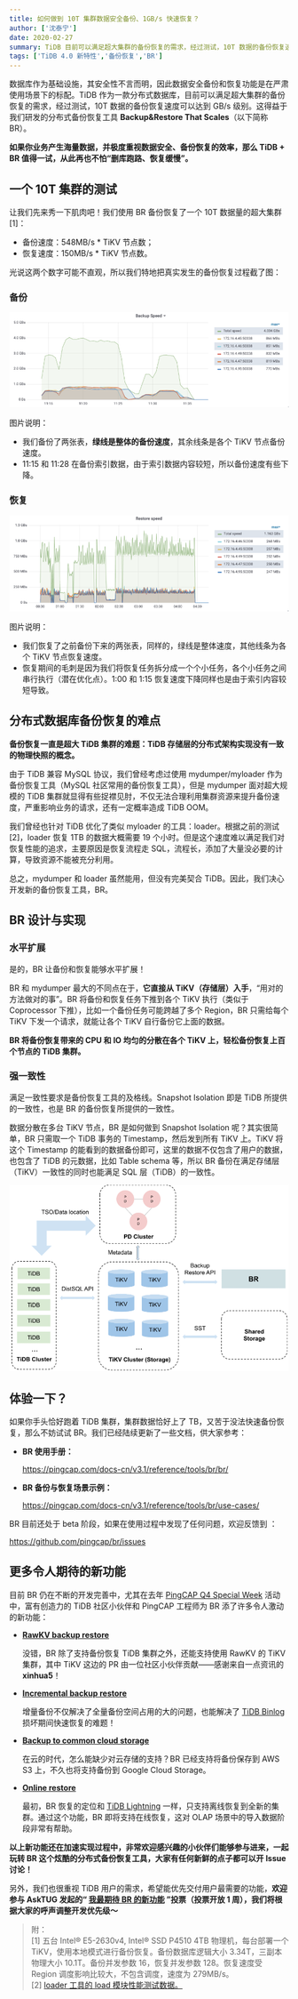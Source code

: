 ```yaml
---
title: 如何做到 10T 集群数据安全备份、1GB/s 快速恢复？
author: ['沈泰宁']
date: 2020-02-27
summary: TiDB 目前可以满足超大集群的备份恢复的需求，经过测试，10T 数据的备份恢复速度可以达到 GB/s 级别。这得益于我们研发的分布式备份恢复工具 Backup&Restore That Scales (BR)。
tags: ['TiDB 4.0 新特性','备份恢复','BR']
---
```


数据库作为基础设施，其安全性不言而明，因此数据安全备份和恢复功能是在严肃使用场景下的标配。TiDB 作为一款分布式数据库，目前可以满足超大集群的备份恢复的需求，经过测试，10T 数据的备份恢复速度可以达到 GB/s 级别。这得益于我们研发的分布式备份恢复工具  **Backup&Restore That Scales**（以下简称 BR）。

**如果你业务产生海量数据，并极度重视数据安全、备份恢复的效率，那么 TiDB + BR 值得一试，从此再也不怕“删库跑路、恢复缓慢”。**

## 一个 10T 集群的测试

让我们先来秀一下肌肉吧！我们使用 BR 备份恢复了一个 10T 数据量的超大集群[1]：

- 备份速度：548MB/s * TiKV 节点数；
- 恢复速度：150MB/s * TiKV 节点数。

光说这两个数字可能不直观，所以我们特地把真实发生的备份恢复过程截了图：

### 备份

![](media/cluster-data-security-backup/1-backup-speed.png)

图片说明：

- 我们备份了两张表，**绿线是整体的备份速度**，其余线条是各个 TiKV 节点备份速度。
- 11:15 和 11:28 在备份索引数据，由于索引数据内容较短，所以备份速度有些下降。

### 恢复

![](media/cluster-data-security-backup/2-restore-speed.png)

图片说明：

- 我们恢复了之前备份下来的两张表，同样的，绿线是整体速度，其他线条为各个 TiKV 节点恢复速度。
- 恢复期间的毛刺是因为我们将恢复任务拆分成一个个小任务，各个小任务之间串行执行（潜在优化点）。1:00 和 1:15 恢复速度下降同样也是由于索引内容较短导致。 

## 分布式数据库备份恢复的难点

**备份恢复一直是超大 TiDB 集群的难题：TiDB 存储层的分布式架构实现没有一致的物理快照的概念。**

由于 TiDB 兼容 MySQL 协议，我们曾经考虑过使用  mydumper/myloader 作为备份恢复工具（MySQL 社区常用的备份恢复工具），但是 mydumper 面对超大规模的 TiDB 集群就显得有些捉襟见肘，不仅无法合理利用集群资源来提升备份速度，严重影响业务的请求，还有一定概率造成 TiDB OOM。

我们曾经也针对 TiDB 优化了类似 myloader 的工具：loader。根据之前的测试[2]，loader 恢复 1TB 的数据大概需要 19 个小时。但是这个速度难以满足我们对恢复性能的追求，主要原因是恢复流程走 SQL，流程长，添加了大量没必要的计算，导致资源不能被充分利用。

总之，mydumper 和 loader 虽然能用，但没有完美契合 TiDB。因此，我们决心开发新的备份恢复工具，BR。

## BR 设计与实现

### 水平扩展

是的，BR 让备份和恢复能够水平扩展！

BR 和 mydumper 最大的不同点在于，**它直接从 TiKV（存储层）入手**，“用对的方法做对的事”。BR 将备份和恢复任务下推到各个 TiKV 执行（类似于 Coprocessor 下推），比如一个备份任务可能跨越了多个 Region，BR 只需给每个 TiKV 下发一个请求，就能让各个 TiKV 自行备份它上面的数据。

**BR 将备份恢复带来的 CPU 和 IO 均匀的分散在各个 TiKV 上，轻松备份恢复上百个节点的 TiDB 集群。**

### 强一致性

满足一致性要求是备份恢复工具的及格线。Snapshot Isolation 即是 TiDB 所提供的一致性，也是 BR 的备份恢复所提供的一致性。

数据分散在多台 TiKV 节点，BR 是如何做到 Snapshot Isolation 呢？其实很简单，BR 只需取一个 TiDB 事务的 Timestamp，然后发到所有 TiKV 上。TiKV 将这个 Timestamp 的能看到的数据备份即可，这里的数据不仅包含了用户的数据，也包含了 TiDB 的元数据，比如 Table schema 等，所以 BR 备份在满足存储层（TiKV）一致性的同时也能满足 SQL 层（TiDB）的一致性。

![](media/cluster-data-security-backup/3-strong-consistency.png)

## 体验一下？

如果你手头恰好跑着 TiDB 集群，集群数据恰好上了 TB，又苦于没法快速备份恢复，那么不妨试试 BR。我们已经陆续更新了一些文档，供大家参考：

- **BR 使用手册：**

	<https://pingcap.com/docs-cn/v3.1/reference/tools/br/br/>

- **BR 备份与恢复场景示例：**

	<https://pingcap.com/docs-cn/v3.1/reference/tools/br/use-cases/>

BR 目前还处于 beta 阶段，如果在使用过程中发现了任何问题，欢迎反馈到 ：

<https://github.com/pingcap/br/issues>

## 更多令人期待的新功能

目前 BR 仍在不断的开发完善中，尤其在去年 [PingCAP Q4 Special Week](https://pingcap.com/blog-cn/special-week-tools-matter/) 活动中，富有创造力的 TiDB 社区小伙伴和 PingCAP 工程师为 BR 添了许多令人激动的新功能：

- **[RawKV backup restore](https://github.com/pingcap/br/issues/86)**

	没错，BR 除了支持备份恢复 TiDB 集群之外，还能支持使用 RawKV 的 TiKV 集群，其中 TiKV 这边的 PR 由一位社区小伙伴贡献——感谢来自一点资讯的 **xinhua5**！
	
- **[Incremental backup restore](https://github.com/pingcap/br/issues/90)**

	增量备份不仅解决了全量备份空间占用的大的问题，也能解决了 [TiDB Binlog](https://pingcap.com/blog-cn/tidb-ecosystem-tools-1/) 损坏期间快速恢复的难题！

- **[Backup to common cloud storage](https://github.com/pingcap/br/issues/89)**

	在云的时代，怎么能缺少对云存储的支持？BR 已经支持将备份保存到 AWS S3 上，不久也将支持备份到 Google Cloud Storage。

- **[Online restore](https://github.com/pingcap/br/issues/87)**
	
	最初，BR 恢复的定位和 [TiDB Lightning](https://pingcap.com/blog-cn/tidb-ecosystem-tools-2/) 一样，只支持离线恢复到全新的集群。通过这个功能，BR 即将支持在线恢复，这对 OLAP 场景中的导入数据阶段非常有帮助。
	
**以上新功能还在加速实现过程中，非常欢迎感兴趣的小伙伴们能够参与进来，一起玩转 BR 这个炫酷的分布式备份恢复工具，大家有任何新鲜的点子都可以开 Issue 讨论！**

另外，我们也很重视 TiDB 用户的需求，希望能优先交付用户最需要的功能，**欢迎参与 AskTUG 发起的“ [我最期待 BR 的新功能](https://asktug.com/t/topic/32822) ”投票（投票开放 1 周），我们将根据大家的呼声调整开发优先级～**

>附：  
>[1] 五台 Intel® E5-2630v4, Intel® SSD P4510 4TB 物理机，每台部署一个 TiKV，使用本地模式进行备份恢复。备份数据库逻辑大小 3.34T，三副本物理大小 10.1T。备份并发参数 16，恢复并发参数 128。恢复速度受 Region 调度影响比较大，不包含调度，速度为 279MB/s。  
>[2] [loader 工具的 load 模块性能测试数据。](https://docs.pingcap.com/zh/tidb-data-migration/v1.0/benchmark-v1.0-ga#%E5%9C%A8-load-%E5%A4%84%E7%90%86%E5%8D%95%E5%85%83%E4%BD%BF%E7%94%A8%E4%B8%8D%E5%90%8C-pool-size-%E7%9A%84%E6%80%A7%E8%83%BD%E6%B5%8B%E8%AF%95%E5%AF%B9%E6%AF%94)
